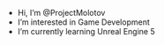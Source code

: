 - Hi, I’m @ProjectMolotov
- I’m interested in Game Development
- I’m currently learning Unreal Engine 5
  

<!---
ProjectMolotov/ProjectMolotov is a ✨ special ✨ repository because its `README.md` (this file) appears on your GitHub profile.
You can click the Preview link to take a look at your changes.
--->
